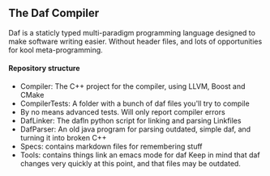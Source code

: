 ## The Daf Compiler
Daf is a staticly typed multi-paradigm programming language designed to make software writing easier. Without header files, and lots of opportunities for kool meta-programming.

#### Repository structure
 - Compiler: The C++ project for the compiler, using LLVM, Boost and CMake
 - CompilerTests: A folder with a bunch of daf files you'll try to compile
  - By no means advanced tests. Will only report compiler errors
 - DafLinker: The dafln python script for linking and parsing Linkfiles
 - DafParser: An old java program for parsing outdated, simple daf, and turning it into broken C++
 - Specs: contains markdown files for remembering stuff
 - Tools: contains things link an emacs mode for daf
Keep in mind that daf changes very quickly at this point, and that files may be outdated.
